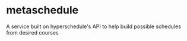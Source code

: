 # metaschedule
A service built on hyperschedule's API to help build possible schedules from desired courses
